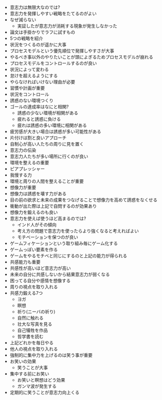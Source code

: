 - 意志力は無限大なのでは?
- 意志力を発揮しやすい戦略をたてるのがよい
- なぜ減らない
  - 実証したが意志力が消耗する現象が発生しなかった
- 論文は手掛かりでラフに試すもの
- 5つの戦略を紹介
- 状況をつくるのが遥かに大事
- プロセスモデルという優先順位で発揮しやすさが大事
- やるべき事以外のやりたいことが頭によぎるためプロセスモデルが崩れる
- プロセスモデルをコントロールするのが良い
- 状況によって変わる
- 怠けを超えるようにする
- やらなければいけない理由が必要
- 習慣や計画が重要
- 状況をコントロール
- 誘惑のない環境つくり
- ゴールの達成率はなにと相関?
  - 誘惑の少ない環境が相関がある
  - 疲れると誘惑に負ける
  - 疲れは誘惑の多い環境に相関がある
- 疲労感が大きい場合は誘惑が多い可能性がある
- 片付けは割と良いアプローチ
- 自制心が高い人たちの周りに見を置く
- 意志力の伝染
- 意志力人たちが多い場所に行くのが良い
- 環境を整えるの重要
- ピアプレッシャー
- 我慢する力
- 環境と周りの人間を整えることが重要
- 想像力が重要
- 想像力は誘惑を壊す力がある
- 目の前の欲求と未来の成果をつなげることで想像力を高めて誘惑をなくせる
- 衝動が出た際は上記で自問するのが効果あり
- 想像力を鍛えるのも良い
- 意志力を使えば使うほど高まるのでは?
  - インド人がその傾向
  - 考え方の問題で意志力を使ったらより強くなると考えればよい
  - モチベーションを保つのが良い
- ゲームフィケーションという取り組み毎にゲーム化する
- ゲームっぽい要素を作る
- ゲームをやるモチベと同じにするのと上記の能力が得られる
- 共感能力も重要
- 共感性が高いほど意志力が高い
- 未来の自分に共感しないから結果意志力が弱くなる
- 困ってる自分や感情を想像する
- 周りの視点を取り入れる
- 共感力鍛える7つ
  - ヨガ
  - 瞑想
  - 祈り(ニーバの祈り)
  - 自然に触れる
  - 壮大な写真を見る
  - 自己犠牲を作品
  - 哲学書を読む
- 上記どれかを毎日やる
- 他人の視点を取り入れる
- 強制的に集中力を上げるのは笑う事が重要
- お笑いの効果
  - 笑うことが大事
- 集中する前にお笑い
  - お笑いと瞑想はどう効果
  - ガンマ波が発生する
- 定期的に笑うことが意志力向上くる